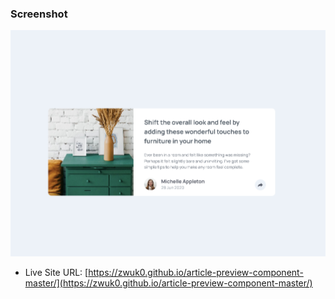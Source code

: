 ### Screenshot

![](./design/screenshot-desktop.png)

- Live Site URL: [https://zwuk0.github.io/article-preview-component-master/](https://zwuk0.github.io/article-preview-component-master/)
